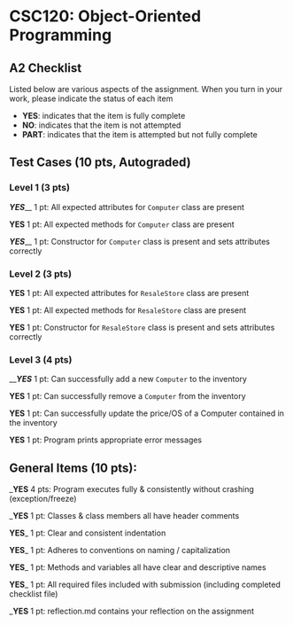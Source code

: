 # CSC120: Object-Oriented Programming
## A2 Checklist

Listed below are various aspects of the assignment.  When you turn in your work, please indicate the status of each item

- **YES**: indicates that the item is fully complete
- **NO**: indicates that the item is not attempted
- **PART**: indicates that the item is attempted but not fully complete

## Test Cases (10 pts, Autograded)

### Level 1 (3 pts)

_**YES**___ 1 pt: All expected attributes for `Computer` class are present

__**YES**__ 1 pt: All expected methods for `Computer` class are present

_**YES**___ 1 pt: Constructor for `Computer` class is present and sets attributes correctly

### Level 2 (3 pts)

__**YES**__ 1 pt: All expected attributes for `ResaleStore` class are present

__**YES**__ 1 pt: All expected methods for `ResaleStore` class are present

__**YES**__ 1 pt: Constructor for `ResaleStore` class is present and sets attributes correctly

### Level 3 (4 pts)

___**YES**_ 1 pt: Can successfully add a new `Computer` to the inventory

__**YES**__ 1 pt: Can successfully remove a `Computer` from the inventory

__**YES**__ 1 pt: Can successfully update the price/OS of a Computer contained in the inventory

__**YES**__ 1 pt: Program prints appropriate error messages

## General Items (10 pts):

___**YES**__ 4 pts: Program executes fully & consistently without crashing (exception/freeze)

___**YES**__ 1 pt: Classes & class members all have header comments

__**YES**___ 1 pt: Clear and consistent indentation

__**YES**___ 1 pt: Adheres to conventions on naming / capitalization

__**YES**___ 1 pt: Methods and variables all have clear and descriptive names

__**YES**___ 1 pt: All required files included with submission (including completed checklist file)

___**YES**__ 1 pt: reflection.md contains your reflection on the assignment
